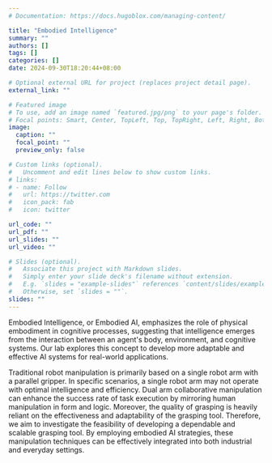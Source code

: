 ```yaml
---
# Documentation: https://docs.hugoblox.com/managing-content/

title: "Embodied Intelligence"
summary: ""
authors: []
tags: []
categories: []
date: 2024-09-30T18:20:44+08:00

# Optional external URL for project (replaces project detail page).
external_link: ""

# Featured image
# To use, add an image named `featured.jpg/png` to your page's folder.
# Focal points: Smart, Center, TopLeft, Top, TopRight, Left, Right, BottomLeft, Bottom, BottomRight.
image:
  caption: ""
  focal_point: ""
  preview_only: false

# Custom links (optional).
#   Uncomment and edit lines below to show custom links.
# links:
# - name: Follow
#   url: https://twitter.com
#   icon_pack: fab
#   icon: twitter

url_code: ""
url_pdf: ""
url_slides: ""
url_video: ""

# Slides (optional).
#   Associate this project with Markdown slides.
#   Simply enter your slide deck's filename without extension.
#   E.g. `slides = "example-slides"` references `content/slides/example-slides.md`.
#   Otherwise, set `slides = ""`.
slides: ""
---
```



Embodied Intelligence, or Embodied AI, emphasizes the role of physical embodiment in cognitive processes, suggesting that intelligence emerges from the interaction between an agent's body, environment, and cognitive systems. Our lab explores this concept to develop more adaptable and effective AI systems for real-world applications.





<!--more-->

Traditional robot manipulation is primarily based on a single robot arm with a parallel gripper. In specific scenarios, a single robot arm may not operate with optimal intelligence and efficiency. Dual arm collaborative manipulation can enhance the success rate of task execution by mirroring human manipulation in form and logic. Moreover, the quality of grasping is heavily reliant on the effectiveness and adaptability of the grasping tool. Therefore, we aim to investigate the feasibility of developing a dependable and scalable grasping tool. By employing embodied AI strategies, these manipulation techniques can be effectively integrated into both industrial and everyday settings.
